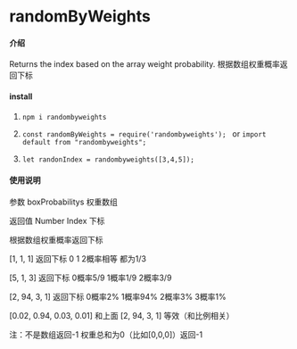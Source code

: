 # randomByWeights

#### 介绍
Returns the index based on the array weight probability.
根据数组权重概率返回下标


#### install

1.  `npm i randombyweights`

2.  `const randomByWeights = require('randombyweights'); ` or `import default from "randombyweights";`

3.  `let randonIndex = randombyweights([3,4,5]);`


#### 使用说明

参数 boxProbabilitys 权重数组

返回值  Number Index 下标


根据数组权重概率返回下标

 [1, 1, 1]       返回下标  0  1  2概率相等 都为1/3 

 [5, 1, 3]       返回下标  0概率5/9 1概率1/9  2概率3/9

 [2, 94, 3, 1]   返回下标  0概率2%  1概率94%  2概率3%  3概率1%

 [0.02, 0.94, 0.03, 0.01] 和上面 [2, 94, 3, 1] 等效（和比例相关）

 注：不是数组返回-1   权重总和为0（比如[0,0,0]）返回-1

